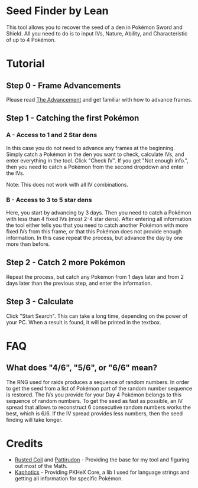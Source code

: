 # Seed Finder by Lean
This tool allows you to recover the seed of a den in Pokémon Sword and Shield. All you need to do is to input IVs, Nature, Ability, and Characteristic of up to 4 Pokémon. 

# Tutorial
## Step 0 - Frame Advancements
Please read [The Advancement](https://github.com/zaksabeast/PokemonRNGGuides/blob/add/swsh/raid/guides/swsh/en/Raid%20RNG.md#the-advancement) and get familiar with how to advance frames.

## Step 1 - Catching the first Pokémon 
### A - Access to 1 and 2 Star dens
In this case you do not need to advance any frames at the beginning. Simply catch a Pokémon in the den you want to check, calculate IVs, and enter everything in the tool. Click "Check IV". If you get "Not enough info.", then you need to catch a Pokémon from the second dropdown and enter the IVs.

Note: This does not work with all IV combinations.

### B - Access to 3 to 5 star dens 
Here, you start by advancing by 3 days. Then you need to catch a Pokémon with less than 4 fixed IVs (most 2-4 star dens). After entering all information the tool either tells you that you need to catch another Pokémon with more fixed IVs from this frame, or that this Pokémon does not provide enough information. In this case repeat the process, but advance the day by one more than before. 

## Step 2 - Catch 2 more Pokémon 
Repeat the process, but catch any Pokémon from 1 days later and from 2 days later than the previous step, and enter the information.

## Step 3 - Calculate
Click "Start Search". This can take a long time, depending on the power of your PC. When a result is found, it will be printed in the textbox.

# FAQ
## What does "4/6", "5/6", or "6/6" mean?
The RNG used for raids produces a sequence of random numbers. In order to get the seed from a list of Pokémon part of the random number sequence is restored. The IVs you provide for your Day 4 Pokémon belongs to this sequence of random numbers. To get the seed as fast as possible, an IV spread that allows to reconstruct 6 consecutive random numbers works the best, which is 6/6. If the IV spread provides less numbers, then the seed finding will take longer. 

# Credits
* [Rusted Coil](https://github.com/rusted-coil/OneStar) and [Pattirudon](https://github.com/pattirudon/xoroshiro-inverse) - Providing the base for my tool and figuring out most of the Math.
* [Kaphotics](https://github.com/kwsch/PKHeX) - Providing PKHeX Core, a lib I used for language strings and getting all information for specific Pokémon.
